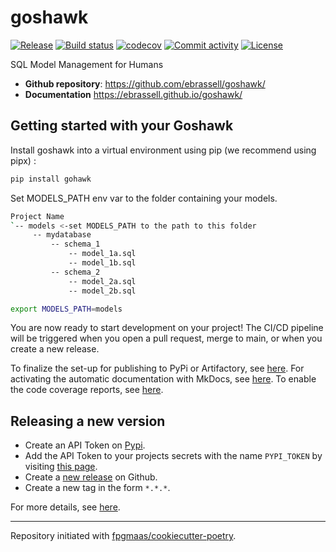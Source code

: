 # goshawk

[![Release](https://img.shields.io/github/v/release/ebrassell/goshawk)](https://img.shields.io/github/v/release/ebrassell/goshawk)
[![Build status](https://img.shields.io/github/actions/workflow/status/ebrassell/goshawk/main.yml?branch=main)](https://github.com/ebrassell/goshawk/actions/workflows/main.yml?query=branch%3Amain)
[![codecov](https://codecov.io/gh/ebrassell/goshawk/branch/main/graph/badge.svg)](https://codecov.io/gh/ebrassell/goshawk)
[![Commit activity](https://img.shields.io/github/commit-activity/m/ebrassell/goshawk)](https://img.shields.io/github/commit-activity/m/ebrassell/goshawk)
[![License](https://img.shields.io/github/license/ebrassell/goshawk)](https://img.shields.io/github/license/ebrassell/goshawk)

SQL Model Management for Humans

- **Github repository**: <https://github.com/ebrassell/goshawk/>
- **Documentation** <https://ebrassell.github.io/goshawk/>

## Getting started with your Goshawk

Install goshawk into a virtual environment using pip (we recommend using pipx) :

```bash
pip install gohawk
```

Set MODELS_PATH env var to the folder containing your models.

```bash
Project Name
`-- models <-set MODELS_PATH to the path to this folder
     -- mydatabase
         -- schema_1
             -- model_1a.sql
             -- model_1b.sql
         -- schema_2
             -- model_2a.sql
             -- model_2b.sql
```

```bash
export MODELS_PATH=models
```

You are now ready to start development on your project!
The CI/CD pipeline will be triggered when you open a pull request, merge to main, or when you create a new release.

To finalize the set-up for publishing to PyPi or Artifactory, see [here](https://fpgmaas.github.io/cookiecutter-poetry/features/publishing/#set-up-for-pypi).
For activating the automatic documentation with MkDocs, see [here](https://fpgmaas.github.io/cookiecutter-poetry/features/mkdocs/#enabling-the-documentation-on-github).
To enable the code coverage reports, see [here](https://fpgmaas.github.io/cookiecutter-poetry/features/codecov/).

## Releasing a new version

- Create an API Token on [Pypi](https://pypi.org/).
- Add the API Token to your projects secrets with the name `PYPI_TOKEN` by visiting [this page](https://github.com/ebrassell/goshawk/settings/secrets/actions/new).
- Create a [new release](https://github.com/ebrassell/goshawk/releases/new) on Github.
- Create a new tag in the form `*.*.*`.

For more details, see [here](https://fpgmaas.github.io/cookiecutter-poetry/features/cicd/#how-to-trigger-a-release).

---

Repository initiated with [fpgmaas/cookiecutter-poetry](https://github.com/fpgmaas/cookiecutter-poetry).
